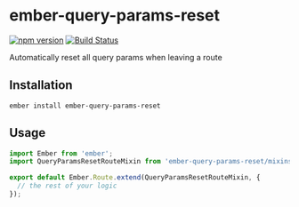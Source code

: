 # ember-query-params-reset
[![npm version](https://badge.fury.io/js/ember-query-params-reset.svg)](https://badge.fury.io/js/ember-query-params-reset)
[![Build Status](https://travis-ci.org/kellyselden/ember-query-params-reset.svg?branch=master)](https://travis-ci.org/kellyselden/ember-query-params-reset)

Automatically reset all query params when leaving a route

## Installation

`ember install ember-query-params-reset`

## Usage

```js
import Ember from 'ember';
import QueryParamsResetRouteMixin from 'ember-query-params-reset/mixins/query-params-reset-route';

export default Ember.Route.extend(QueryParamsResetRouteMixin, {
  // the rest of your logic
});
```
